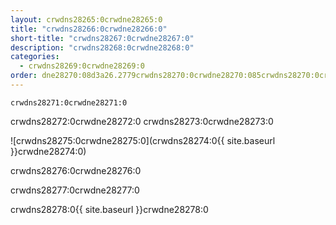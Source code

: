 ```yaml
---
layout: crwdns28265:0crwdne28265:0
title: "crwdns28266:0crwdne28266:0"
short-title: "crwdns28267:0crwdne28267:0"
description: "crwdns28268:0crwdne28268:0"
categories:
  - crwdns28269:0crwdne28269:0
order: dne28270:08d3a26.2779crwdns28270:0crwdne28270:085crwdns28270:0crwdne28270:0crwdns28270:0crwdne28270:0
---
```

`crwdns28271:0crwdne28271:0`

crwdns28272:0crwdne28272:0 crwdns28273:0crwdne28273:0

![crwdns28275:0crwdne28275:0](crwdns28274:0{{ site.baseurl }}crwdne28274:0)

crwdns28276:0crwdne28276:0

crwdns28277:0crwdne28277:0

crwdns28278:0{{ site.baseurl }}crwdne28278:0